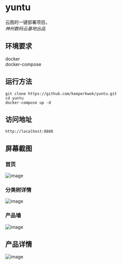 # yuntu
云图的一键部署项目。  
*神州数码云基地出品*

## 环境要求
docker  
docker-compose

## 运行方法
```
git clone https://github.com/keeperkwok/yuntu.git  
cd yuntu
docker-compose up -d 
```
## 访问地址
```
http://localhost:8888
```
## 屏幕截图
### 首页
![image](https://user-images.githubusercontent.com/11940544/164605831-e1565c9a-0078-4b11-89bd-ce016c02c89e.png)

### 分类树详情
![image](https://user-images.githubusercontent.com/11940544/164605947-8718a90e-53e6-4633-b970-4927c7fdf301.png)

### 产品墙
![image](https://user-images.githubusercontent.com/11940544/164606006-5c045e82-5f18-4330-81b0-abb5e50c1bbe.png)

## 产品详情
![image](https://user-images.githubusercontent.com/11940544/164606087-21d1079b-2465-4b67-89c7-a70135616aaf.png)
